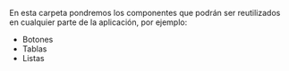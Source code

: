 En esta carpeta pondremos los componentes que podrán ser reutilizados en cualquier parte de la aplicación, por ejemplo:

- Botones
- Tablas
- Listas
